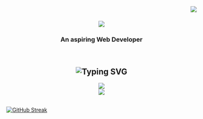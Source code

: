 <img align="right" src="https://visitor-badge.laobi.icu/badge?page_id=sh4xi" />

<h1 align="center">
    <img src="https://readme-typing-svg.herokuapp.com/?font=Bungee+Spice&size=35&color=AA02FF&center=true&vCenter=true&width=500&height=70&duration=5500&lines=Welcome+to+my+profile!;+I'm+Third+Tabug!;" />
</h1>

<h3 align="center">An aspiring Web Developer </h3>
</br>

<div align="center">

 </div>
 
<h2 align="center"><img src="https://readme-typing-svg.herokuapp.com?font=Bungee+Spice&pause=10000&color=AA02FF&center=true&vCenter=true&random=false&width=435&lines=Language+%7C+Frameworks+%7C+Tools" alt="Typing SVG" /></h2>

<div align="center">
    <img src="https://skillicons.dev/icons?i=react,angular,html,css,tailwind,figma,git,blender,flutter,illustrator" /><br>
    <img src="https://skillicons.dev/icons?i=python,javascript,typescript,dart,sass,firebase,r,nextjs" /><br>
</div>

<br/>



<a href="https://git.io/streak-stats"><img src="https://github-readme-streak-stats.herokuapp.com?user=Sh4xi&theme=slateorange&hide_border=true&card_width=1000&card_height=250&background=EB545400" alt="GitHub Streak" /></a>
